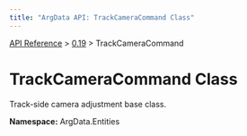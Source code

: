 ```yaml
---
title: "ArgData API: TrackCameraCommand Class"
---
```


[API Reference](/argdata/api) &gt; [0.19](/argdata/api/0.19) &gt; TrackCameraCommand

# TrackCameraCommand Class

Track-side camera adjustment base class.

**Namespace:** ArgData.Entities

